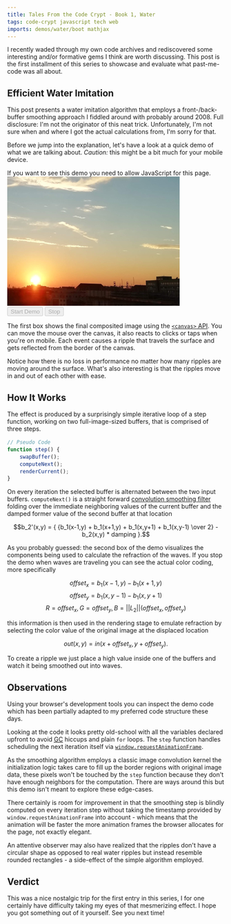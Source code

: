 ```yaml
---
title: Tales From the Code Crypt - Book 1, Water
tags: code-crypt javascript tech web
imports: demos/water/boot mathjax
---
```


I recently waded through my own code archives and rediscovered some interesting and/or formative gems I think are worth discussing. This post is the first installment of this series to showcase and evaluate what past-me-code was all about.


## Efficient Water Imitation

This post presents a water imitation algorithm that employs a front-/back-buffer smoothing approach I fiddled around with probably around 2008. Full disclosure: I'm not the originator of this neat trick. Unfortunately, I'm not sure when and where I got the actual calculations from, I'm sorry for that.

Before we jump into the explanation, let's have a look at a quick demo of what we are talking about. *Caution:* this might be a bit much for your mobile device.

<div class="code-demo water">
  <noscript>
    If you want to see this demo you need to allow JavaScript for this page.
  </noscript>
  <div class="code-demo__content code-demo__content--hidden">
    <canvas class="water__pool" width="400" height="300">
      <img src="/img/water_bg.png" width="400" height="300">
    </canvas>
    <canvas class="water__buffer" width="400" height="300"></canvas>
  </div>
  <div class="code-demo__toolbar">
    <button class="btn" data-trigger="water.start" disabled>Start Demo</button>
    <button class="btn" data-trigger="water.stop" disabled>Stop</button>
  </div>
</div>

The first box shows the final composited image using the [`<canvas>` API][canvas]. You can move the mouse over the canvas, it also reacts to clicks or taps when you're on mobile. Each event causes a ripple that travels the surface and gets reflected from the border of the canvas.

Notice how there is no loss in performance no matter how many ripples are moving around the surface. What's also interesting is that the ripples move in and out of each other with ease. 


## How It Works

The effect is produced by a surprisingly simple iterative loop of a step function, working on two full-image-sized buffers, that is comprised of three steps.

```javascript
// Pseudo Code
function step() {
    swapBuffer();
    computeNext();
    renderCurrent();
}
```

On every iteration the selected buffer is alternated between the two input buffers. `computeNext()` is a straight forward [convolution smoothing filter][kernel] folding over the immediate neighboring values of the current buffer and the damped former value of the second buffer at that location

$$b_2'(x,y) = { {b_1(x-1,y) + b_1(x+1,y) + b_1(x,y+1) + b_1(x,y-1) \over 2} - b_2(x,y) * damping }.$$

As you probably guessed: the second box of the demo visualizes the components being used to calculate the refraction of the waves. If you stop the demo when waves are traveling you can see the actual color coding, more specifically

$$offset_x=b_1(x-1,y) - b_1(x+1,y)$$
$$offset_y=b_1(x,y-1) - b_1(x,y+1)$$
$$R=offset_x,G=offset_y,B=||L_2||(offset_x,offset_y)$$

this information is then used in the rendering stage to emulate refraction by selecting the color value of the original image at the displaced location

$$out(x,y)={in(x+offset_x,y+offset_y)}.$$

To create a ripple we just place a high value inside one of the buffers and watch it being smoothed out into waves.


## Observations

Using your browser's development tools you can inspect the demo code which has been partially adapted to my preferred code structure these days.

Looking at the code it looks pretty old-school with all the variables declared upfront to avoid [<abbr title="Garbage Collection">GC</abbr>][gc] hiccups and plain `for` loops. The `step` function handles scheduling the next iteration itself via [`window.requestAnimationFrame`][requestAnimationFrame].

As the smoothing algorithm employs a classic image convolution kernel the initialization logic takes care to fill up the border regions with original image data, these pixels won't be touched by the `step` function because they don't have enough neighbors for the computation. There are ways around this but this demo isn't meant to explore these edge-cases.

There certainly is room for improvement in that the smoothing step is blindly computed on every iteration step without taking the timestamp provided by `window.requestAnimationFrame` into account - which means that the animation will be faster the more animation frames the browser allocates for the page, not exactly elegant.

An attentive observer may also have realized that the ripples don't have a circular shape as opposed to real water ripples but instead resemble rounded rectangles - a side-effect of the simple algorithm employed.

## Verdict

This was a nice nostalgic trip for the first entry in this series, I for one certainly have difficulty taking my eyes of that mesmerizing effect. I hope you got something out of it yourself. See you next time!



[canvas]: https://developer.mozilla.org/en-US/docs/Web/API/Canvas_API
[gc]: https://en.wikipedia.org/wiki/Garbage_collection_(computer_science)
[kernel]: https://en.wikipedia.org/wiki/Kernel_(image_processing)
[requestAnimationFrame]: https://developer.mozilla.org/en-US/docs/Web/API/window/requestAnimationFrame


